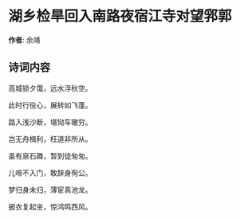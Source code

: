 # 湖乡检旱回入南路夜宿江寺对望郛郭

**作者**: 余靖

## 诗词内容

高城锁夕霭，远水浮秋空。

此时行役心，展转如飞蓬。

路入浅沙断，堪恸车辙穷。

岂无舟楫利，枉道非所从。

虽有泉石趣，暂到徒匆匆。

儿啼不入门，敢辞身徇公。

梦归身未归，薄宦真池龙。

披衣复起坐，惊鸿鸣西风。


